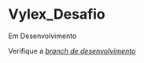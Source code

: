 # Vylex_Desafio

Em Desenvolvimento

Verifique a *[branch de desenvolvimento](https://github.com/vladimirca2000/Vylex_Desafio/tree/Feature/Desafio/Vylex)*
